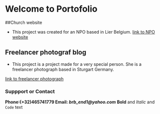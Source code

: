 # Welcome to Portofolio

##Church website
- This project was created for an NPO based in Lier Belgium.
[link to NPO website](http://bbpoartacerului.be/)

## Freelancer photograf blog
- This project is a project made for a very special person. She is a freelancer photograph based in Sturgart Germany.

[link to freelancer photograph]()

### Suppport or Contact
**Phone:(+32)465741779
Email: _brb_end1@yahoo.com_**
**Bold** and _Italic_ and `Code` text




